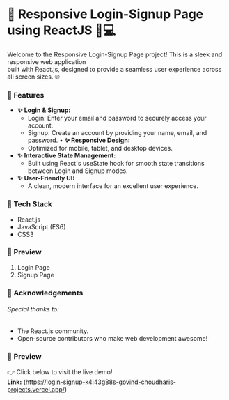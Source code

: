 # 🌟 Responsive Login-Signup Page using ReactJS 📱💻

Welcome to the Responsive Login-Signup Page project! This is a sleek and responsive web application<br>
built with React.js, designed to provide a seamless user experience across all screen sizes. 🌐

### 🔑 Features
* **✨ Login & Signup:**
  * Login: Enter your email and password to securely access your account.
  * Signup: Create an account by providing your name, email, and password.
•	**✨ Responsive Design:**
  *	Optimized for mobile, tablet, and desktop devices.
* **✨ Interactive State Management:**
  *	Built using React's useState hook for smooth state transitions between Login and Signup modes.
* **✨ User-Friendly UI:**
  *	A clean, modern interface for an excellent user experience.

### 🚀 Tech Stack
*	React.js 
*	JavaScript (ES6) 
*	CSS3

### 📸 Preview
1. Login Page<br>
2. Signup Page<br>

### 🙏 Acknowledgements
###### Special thanks to:
* The React.js community.
*	Open-source contributors who make web development awesome!

### 📸 Preview
👉 Click below to visit the live demo!<br>
**Link:** (https://login-signup-k4i43g88s-govind-choudharis-projects.vercel.app/)

